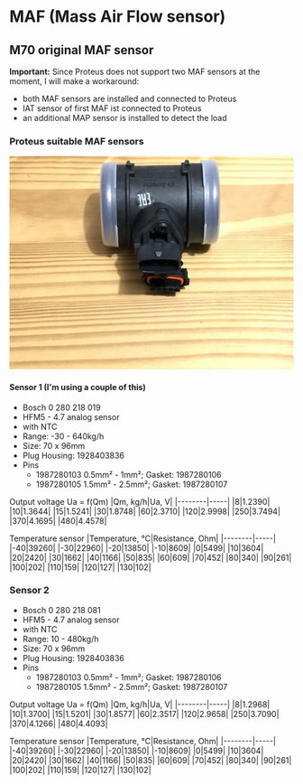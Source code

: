 # MAF (Mass Air Flow sensor) #

## M70 original MAF sensor ##

**Important:**
Since Proteus does not support two MAF sensors at the moment, I will make a workaround:

- both MAF sensors are installed and connected to Proteus
- IAT sensor of first MAF ist connected to Proteus
- an additional MAP sensor is installed to detect the load

### Proteus suitable MAF sensors ###

![alt text](./pictures/MAF.jpg "MAF")

#### Sensor 1 (I'm using a couple of this) ####

- Bosch 0 280 218 019
- HFM5 - 4.7 analog sensor
- with NTC
- Range: -30 - 640kg/h
- Size: 70 x 96mm
- Plug Housing: 1928403836
- Pins
  - 1987280103 0.5mm² - 1mm²; Gasket: 1987280106
  - 1987280105 1.5mm² - 2.5mm²; Gasket: 1987280107

Output voltage Ua = f(Qm)
|Qm, kg/h|Ua, V|
|--------|-----|
|8|1.2390|
|10|1.3644|
|15|1.5241|
|30|1.8748|
|60|2.3710|
|120|2.9998|
|250|3.7494|
|370|4.1695|
|480|4.4578|

Temperature sensor
|Temperature, °C|Resistance, Ohm|
|--------|-----|
|-40|39260|
|-30|22960|
|-20|13850|
|-10|8609|
|0|5499|
|10|3604|
|20|2420|
|30|1662|
|40|1166|
|50|835|
|60|609|
|70|452|
|80|340|
|90|261|
|100|202|
|110|159|
|120|127|
|130|102|

### Sensor 2 ###

- Bosch 0 280 218 081
- HFM5 - 4.7 analog sensor
- with NTC
- Range: 10 - 480kg/h
- Size: 70 x 96mm
- Plug Housing: 1928403836
- Pins
  - 1987280103 0.5mm² - 1mm²; Gasket: 1987280106
  - 1987280105 1.5mm² - 2.5mm²; Gasket: 1987280107

Output voltage Ua = f(Qm)
|Qm, kg/h|Ua, V|
|--------|-----|
|8|1.2968|
|10|1.3700|
|15|1.5201|
|30|1.8577|
|60|2.3517|
|120|2.9658|
|250|3.7090|
|370|4.1266|
|480|4.4093|

Temperature sensor
|Temperature, °C|Resistance, Ohm|
|--------|-----|
|-40|39260|
|-30|22960|
|-20|13850|
|-10|8609|
|0|5499|
|10|3604|
|20|2420|
|30|1662|
|40|1166|
|50|835|
|60|609|
|70|452|
|80|340|
|90|261|
|100|202|
|110|159|
|120|127|
|130|102|
